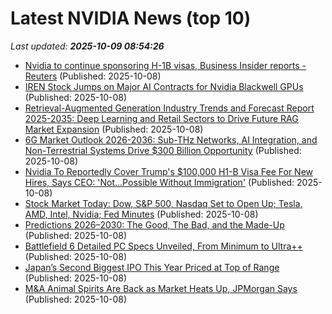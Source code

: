 # Latest NVIDIA News (top 10)
_Last updated: **2025-10-09 08:54:26**_

- [Nvidia to continue sponsoring H-1B visas, Business Insider reports - Reuters](https://slashdot.org/firehose.pl?op=view&amp;id=179710876) (Published: 2025-10-08)
- [IREN Stock Jumps on Major AI Contracts for Nvidia Blackwell GPUs](https://biztoc.com/x/ed2cf34b0300a4f7) (Published: 2025-10-08)
- [Retrieval-Augmented Generation Industry Trends and Forecast Report 2025-2035: Deep Learning and Retail Sectors to Drive Future RAG Market Expansion](https://www.globenewswire.com/news-release/2025/10/08/3163113/28124/en/Retrieval-Augmented-Generation-Industry-Trends-and-Forecast-Report-2025-2035-Deep-Learning-and-Retail-Sectors-to-Drive-Future-RAG-Market-Expansion.html) (Published: 2025-10-08)
- [6G Market Outlook 2026-2036: Sub-THz Networks, AI Integration, and Non-Terrestrial Systems Drive $300 Billion Opportunity](https://www.globenewswire.com/news-release/2025/10/08/3163110/28124/en/6G-Market-Outlook-2026-2036-Sub-THz-Networks-AI-Integration-and-Non-Terrestrial-Systems-Drive-300-Billion-Opportunity.html) (Published: 2025-10-08)
- [Nvidia To Reportedly Cover Trump's $100,000 H1-B Visa Fee For New Hires, Says CEO: 'Not...Possible Without Immigration'](https://biztoc.com/x/25d778f17dc67d99) (Published: 2025-10-08)
- [Stock Market Today: Dow, S&P 500, Nasdaq Set to Open Up; Tesla, AMD, Intel, Nvidia; Fed Minutes](https://biztoc.com/x/665350ae9d012ee2) (Published: 2025-10-08)
- [Predictions 2026–2030: The Good, The Bad, and the Made-Up](https://www.exchangewire.com/blog/2025/10/08/predictions-2026-2030-the-good-the-bad-and-the-made-up/) (Published: 2025-10-08)
- [Battlefield 6 Detailed PC Specs Unveiled, From Minimum to Ultra++](https://wccftech.com/battlefield-6-detailed-pc-specs-from-minimum-to-ultra/) (Published: 2025-10-08)
- [Japan’s Second Biggest IPO This Year Priced at Top of Range](https://biztoc.com/x/d45ed1b02781f2da) (Published: 2025-10-08)
- [M&A Animal Spirits Are Back as Market Heats Up, JPMorgan Says](https://biztoc.com/x/4995c97c14babb0f) (Published: 2025-10-08)
